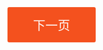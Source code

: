 <div id="news"></div>

<script>
window.callbackcontentdtos= (res)=>{
    window.news = res;
    window.page = 0;
    document.getElementById('news').innerHTML+=res[window.page].abs;
    /*res.forEach(k=>{
        console.log(k);
        document.getElementById('news').innHTML+=k.abs;
    })*/
}
window.nextPage = ()=>{
    window.page+=1;
    document.getElementById('news').innerHTML=window.news[window.page].abs;
}
axios('https://cdn.mdeer.com/contentdtos.js?callback=callbackcontentdtos&t='+new Date()).then(
    dt=>{
        eval(dt.data);
    }
).catch(console.log);
</script>
<style>
.button {
  display: inline-block;
  border-radius: 4px;
  background-color: #f4511e;
  border: none;
  color: #FFFFFF;
  text-align: center;
  font-size: 28px;
  padding: 20px;
  width: 200px;
  transition: all 0.5s;
  cursor: pointer;
  margin: 5px;
  vertical-align:middle;
}

.button span {
  cursor: pointer;
  display: inline-block;
  position: relative;
  transition: 0.5s;
}

.button span:after {
  content: '»';
  position: absolute;
  opacity: 0;
  top: 0;
  right: -20px;
  transition: 0.5s;
}

.button:hover span {
  padding-right: 25px;
}

.button:hover span:after {
  opacity: 1;
  right: 0;
}
</style>

<button class="button" onclick="nextPage()"><span>下一页 </span></button>
